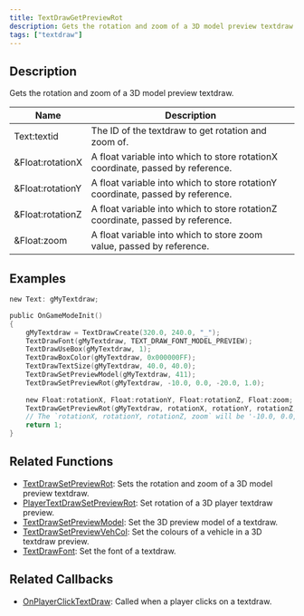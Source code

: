 ```yaml
---
title: TextDrawGetPreviewRot
description: Gets the rotation and zoom of a 3D model preview textdraw.
tags: ["textdraw"]
---
```


<VersionWarn version='omp v1.1.0.2612' />

## Description

Gets the rotation and zoom of a 3D model preview textdraw.

| Name        | Description |
| ----------- | ------------------------------------------------------------------ |
| Text:textid | The ID of the textdraw to get rotation and zoom of. |
| &Float:rotationX | A float variable into which to store rotationX coordinate, passed by reference. |
| &Float:rotationY | A float variable into which to store rotationY coordinate, passed by reference. |
| &Float:rotationZ | A float variable into which to store rotationZ coordinate, passed by reference. |
| &Float:zoom | A float variable into which to store zoom value, passed by reference. |

## Examples

```c
new Text: gMyTextdraw;

public OnGameModeInit()
{
    gMyTextdraw = TextDrawCreate(320.0, 240.0, "_");
    TextDrawFont(gMyTextdraw, TEXT_DRAW_FONT_MODEL_PREVIEW);
    TextDrawUseBox(gMyTextdraw, 1);
    TextDrawBoxColor(gMyTextdraw, 0x000000FF);
    TextDrawTextSize(gMyTextdraw, 40.0, 40.0);
    TextDrawSetPreviewModel(gMyTextdraw, 411);
    TextDrawSetPreviewRot(gMyTextdraw, -10.0, 0.0, -20.0, 1.0);
    
    new Float:rotationX, Float:rotationY, Float:rotationZ, Float:zoom;
    TextDrawGetPreviewRot(gMyTextdraw, rotationX, rotationY, rotationZ, zoom);
    // The `rotationX, rotationY, rotationZ, zoom` will be '-10.0, 0.0, -20.0, 1.0'
    return 1;
}
```

## Related Functions

- [TextDrawSetPreviewRot](TextDrawSetPreviewRot): Sets the rotation and zoom of a 3D model preview textdraw.
- [PlayerTextDrawSetPreviewRot](PlayerTextDrawSetPreviewRot): Set rotation of a 3D player textdraw preview.
- [TextDrawSetPreviewModel](TextDrawSetPreviewModel): Set the 3D preview model of a textdraw.
- [TextDrawSetPreviewVehCol](TextDrawSetPreviewVehCol): Set the colours of a vehicle in a 3D textdraw preview.
- [TextDrawFont](TextDrawFont): Set the font of a textdraw.

## Related Callbacks

- [OnPlayerClickTextDraw](../callbacks/OnPlayerClickTextDraw): Called when a player clicks on a textdraw.
